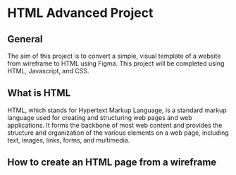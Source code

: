 # HTML Advanced Project

## General

The aim of this project is to convert a simple, visual template of a website from wireframe to HTML using Figma. This project will be completed using HTML, Javascript, and CSS.
## What is HTML

HTML, which stands for Hypertext Markup Language, is a standard markup language used for creating and structuring web pages and web applications. It forms the backbone of most web content and provides the structure and organization of the various elements on a web page, including text, images, links, forms, and multimedia.
##  How to create an HTML page from a wireframe

